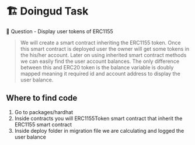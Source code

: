 # 🏗 Doingud Task

🧪 Question - Display user tokens of ERC1155

> We will create a smart contract inheriting the ERC1155 token. Once this smart contract is deployed user the owner will get some tokens in the his/her account. Later on using inherited smart contract methods we can easily find the user account balances. The only difference between this and ERC20 token is the balance variable is doubly mapped meaning it required id and account address to display the user balance.

## Where to find code

1. Go to packages/hardhat
2. Inside contracts you will ERC1155Token smart contract that inherit the ERC1155 smart contract 
3. Inside deploy folder in migration file we are calculating and logged the user balance

